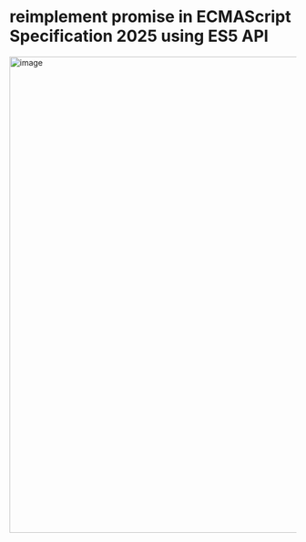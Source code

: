 # reimplement promise in ECMAScript Specification 2025 using ES5 API

<img width="835" alt="image" src="https://github.com/young-trigold/my_promise/assets/56287461/1490c5db-05a3-4f8b-83eb-c3d9da052947">
